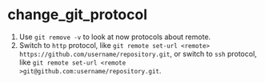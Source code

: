 # change_git_protocol

1. Use `git remove -v` to look at now protocols about remote.
2. Switch to `http` protocol, like `git remote set-url <remote> https://github.com/username/repository.git`, 
   or switch to `ssh` protocol, like `git remote set-url <remote >git@github.com:username/repository.git`.